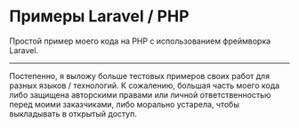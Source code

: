 # Примеры Laravel / PHP

Простой пример моего кода на PHP с использованием фреймворка Laravel.

---

Постепенно, я выложу больше тестовых примеров своих работ для разных языков / технологий. К сожалению, большая часть моего кода либо защищена авторскими правами или личной ответственностью перед моими заказчиками, либо морально устарела, чтобы выкладывать в открытый доступ.
